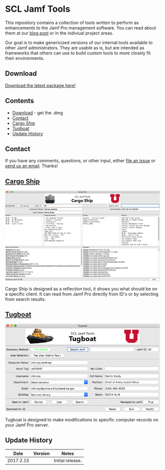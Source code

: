 # SCL Jamf Tools

This repository contains a collection of tools written to perform as enhancements to the Jamf Pro management software. You can read about them at our [blog post](https://apple.lib.utah.edu/?p=2057) or in the indiviual project areas.

Our goal is to make genericized versions of our internal tools available to other Jamf administrators. They are usable as is, but are intended as frameworks that others can use to build custom tools to more closely fit their environments.

## Download

[Download the latest package here!](../../releases/)

## Contents

- [Download](#download) - get the .dmg
- [Contact](#contact)
- [Cargo Ship](#cargoship)
- [Tugboat](#tugboat)
- [Update History](#update-history)

## Contact

If you have any comments, questions, or other input, either [file an issue](../../issues) or [send us an email](mailto:mlib-its-mac-github@lists.utah.edu). Thanks!



## [Cargo Ship](cargo_ship/README.md)

![](imgs/cargoship_final.png)

Cargo Ship is designed as a reflection tool, it shows you what should be on a specific client. It can read from Jamf Pro directly from ID's or by selecting from search results.



## [Tugboat](tugboat/README.md)

![](imgs/tugboat_final.png)

Tugboat is designed to make modifications to specific computer records on your Jamf Pro server.



## Update History

| Date      | Version | Notes            |
| --------- | ------- | ---------------- |
| 2017.2.15 |         | Initial release. |